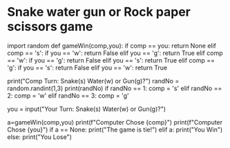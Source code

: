 # Snake water gun or Rock paper scissors game
import random
def gameWin(comp,you):
    if comp == you:
        return None
    elif comp == 's':
        if you == 'w':
            return False
        elif you  == 'g':
            return True
    elif comp == 'w':
        if you == 'g':
            return False
        elif you  == 's':
            return True
    elif comp == 'g':
        if you == 's':
            return False
        elif you  == 'w':
            return True


print("Comp Turn: Snake(s) Water(w) or Gun(g)?")
randNo = random.randint(1,3)
print(randNo)
if randNo == 1:
    comp = 's'
elif randNo == 2:
    comp = 'w'
elif randNo == 3:
    comp = 'g'


you = input("Your Turn: Snake(s) Water(w) or Gun(g)?")

a=gameWin(comp,you)
print(f"Computer Chose {comp}")
print(f"Computer Chose {you}")
if a == None:
    print("The game is tie!")
elif a:
    print("You Win")
else:
    print("You Lose")
